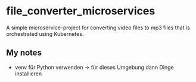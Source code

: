 # file_converter_microservices

A simple microservice-project for converting video files to mp3 files that is orchestrated using Kubernetes.

## My notes

- venv für Python verwenden -> für dieses Umgebung dann Dinge installieren
